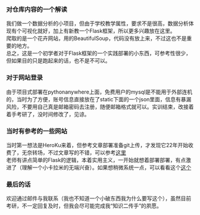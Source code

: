 ### 对仓库内容的一个解读
我们做一个数据分析的小项目，但由于学校教学属性，要求不是很高，数据分析体现有个可视化就好，加上有新教一个Flask框架，所以更多兴趣放在这里。  
爬取的是一个花卉网站，用的BeautifulSoup，代码没有放上来，不过这也不是重要的地方。  
总之，这是一个初学者对于Flask框架的一个实践部署的小东西，可参考性很少，但如果目的只是跑起来的话，也不是不可以。
### 对于网站登录
由于项目式部署在pythonanywhere上面，免费用户的mysql是不能用于外部连机的，当时为了方便，账号信息直接放在了static下面的一个json里面，信息有暴漏风险，不要用自己真是邮箱密码去注册，随便邮箱格式就可以。实训结束，改接着着手考研了，没时间修改了，见谅。  
### 当时有参考的一些网站
当时第一想法是HeroKu来着，但参考文章部署准备git上传，才发现它22年开始收费了，无奈转场，不过文章写的不错，可以参考[这里](https://bbs.huaweicloud.com/blogs/detail/296732)  
老师有讲点简单的Flask的逻辑，本着实用主义，一开始就想着部署部署，有点激进了（理解一个小卡拉米的无端兴奋）。如果想稍微系统一点，可以看看这个[这个](https://tutorial.helloflask.com/)  
### 最后的话
欢迎通过邮件与我联系（我也不知道一个小破东西我为什么要写这个），虽然目前考研，不一定回复及时，但我会尽可能完成我“知识二传手”的夙愿。
